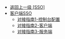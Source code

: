 - [返回上一级 [SSO]](第三方对接/SSO/_sidebar.md)
- [客户端SSO](第三方对接/SSO/客户端SSO/)
  - [对接指南1-控制台配置](第三方对接/SSO/客户端SSO/对接指南1-控制台配置.md)
  - [对接指南2-客户端](第三方对接/SSO/客户端SSO/对接指南2-客户端.md)
  - [对接指南3-服务端](第三方对接/SSO/客户端SSO/对接指南3-服务端.md)

